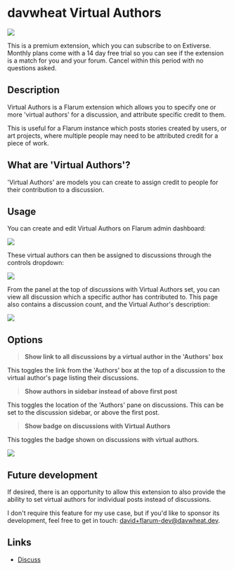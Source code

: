 # davwheat Virtual Authors

![](https://flarum-badge-api.davwheat.dev/v1/compat-latest/davwheat/virtual-authors)

This is a premium extension, which you can subscribe to on Extiverse. Monthly plans come with a 14 day free trial so you can see if the extension is a match for you and your forum. Cancel within this period with no questions asked.

## Description

Virtual Authors is a Flarum extension which allows you to specify one or more 'virtual authors' for a discussion, and attribute specific credit to them.

This is useful for a Flarum instance which posts stories created by users, or art projects, where multiple people may need to be attributed credit for a piece of work.

## What are 'Virtual Authors'?

'Virtual Authors' are models you can create to assign credit to people for their contribution to a discussion.

## Usage

You can create and edit Virtual Authors on Flarum admin dashboard:

![](https://u.davwheat.dev/FAYpCmDm.gif)

These virtual authors can then be assigned to discussions through the controls dropdown:

![](https://u.davwheat.dev/JFZITMtv.gif)

From the panel at the top of discussions with Virtual Authors set, you can view all discussion which a specific author has contributed to. This page also contains a discussion count, and the Virtual Author's description:

![](https://u.davwheat.dev/WLUnKnZf.gif)

## Options

> **Show link to all discussions by a virtual author in the 'Authors' box**

This toggles the link from the 'Authors' box at the top of a discussion to the virtual author's page listing their discussions.

> **Show authors in sidebar instead of above first post**

This toggles the location of the 'Authors' pane on discussions. This can be set to the discussion sidebar, or above the first post.

> **Show badge on discussions with Virtual Authors**

This toggles the badge shown on discussions with virtual authors.

![](https://u.davwheat.dev/euHOkRRv.png)

## Future development

If desired, there is an opportunity to allow this extension to also provide the ability to set virtual authors for individual posts instead of discussions.

I don't require this feature for my use case, but if you'd like to sponsor its development, feel free to get in touch: [david+flarum-dev@davwheat.dev](mailto:david+flarum-dev@davwheat.dev).

## Links

- [Discuss](https://discuss.flarum.org/d/PUT_DISCUSS_SLUG_HERE)
